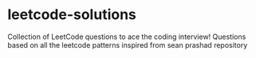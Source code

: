 # leetcode-solutions
Collection of LeetCode questions to ace the coding interview! 
Questions based on all the leetcode patterns inspired from sean prashad repository
